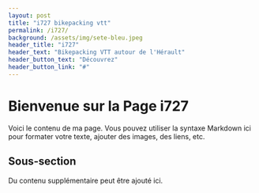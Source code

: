 ```yaml
---
layout: post
title: "i727 bikepacking vtt"
permalink: /i727/
background: /assets/img/sete-bleu.jpeg
header_title: "i727"
header_text: "Bikepacking VTT autour de l'Hérault"
header_button_text: "Découvrez"
header_button_link: "#"
---
```


# Bienvenue sur la Page i727

Voici le contenu de ma page. Vous pouvez utiliser la syntaxe Markdown ici pour formater votre texte, ajouter des images, des liens, etc.

## Sous-section

Du contenu supplémentaire peut être ajouté ici.
